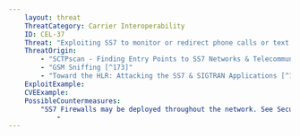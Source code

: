 ```yaml
---
    layout: threat
    ThreatCategory: Carrier Interoperability
    ID: CEL-37
    Threat: "Exploiting SS7 to monitor or redirect phone calls or text messages"
    ThreatOrigin:
        - "SCTPscan - Finding Entry Points to SS7 Networks & Telecommunication Backbones [^172]"
        - "GSM Sniffing [^173]"
        - "Toward the HLR: Attacking the SS7 & SIGTRAN Applications [^174]"
    ExploitExample:
    CVEExample:
    PossibleCountermeasures:
        "SS7 Firewalls may be deployed throughout the network. See Securing SS7 Telecommunications Networks [^191]":
            - 
---
```

